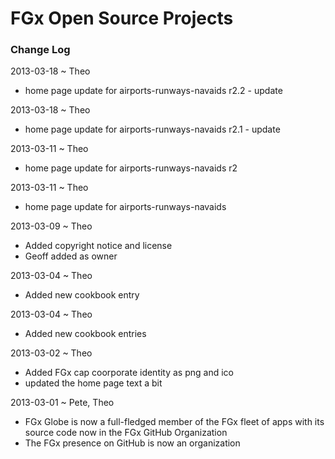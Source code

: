 FGx Open Source Projects
========================


### Change Log

2013-03-18 ~ Theo
* home page update for airports-runways-navaids r2.2 - update

2013-03-18 ~ Theo
* home page update for airports-runways-navaids r2.1 - update

2013-03-11 ~ Theo  
* home page update for airports-runways-navaids r2

2013-03-11 ~ Theo  
* home page update for airports-runways-navaids

2013-03-09 ~ Theo
* Added copyright notice and license
* Geoff added as owner

2013-03-04 ~ Theo
* Added new cookbook entry

2013-03-04 ~ Theo
* Added new cookbook entries

2013-03-02 ~ Theo
* Added FGx cap coorporate identity as png and ico
* updated the home page text a bit

2013-03-01 ~ Pete, Theo
* FGx Globe is now a full-fledged member of the FGx fleet of apps with its source code now in the FGx GitHub Organization
* The FGx presence on GitHub is now an organization